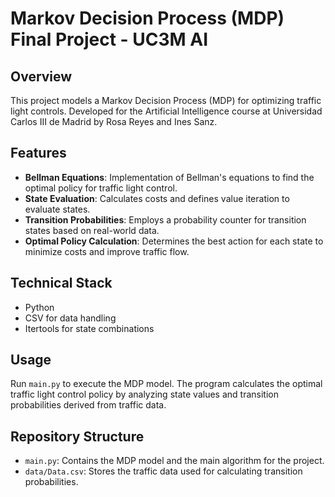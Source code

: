 # Markov Decision Process (MDP) Final Project - UC3M AI

## Overview
This project models a Markov Decision Process (MDP) for optimizing traffic light controls. Developed for the Artificial Intelligence course at Universidad Carlos III de Madrid by Rosa Reyes and Ines Sanz.

## Features
- **Bellman Equations**: Implementation of Bellman's equations to find the optimal policy for traffic light control.
- **State Evaluation**: Calculates costs and defines value iteration to evaluate states.
- **Transition Probabilities**: Employs a probability counter for transition states based on real-world data.
- **Optimal Policy Calculation**: Determines the best action for each state to minimize costs and improve traffic flow.

## Technical Stack
- Python
- CSV for data handling
- Itertools for state combinations

## Usage
Run `main.py` to execute the MDP model. The program calculates the optimal traffic light control policy by analyzing state values and transition probabilities derived from traffic data.

## Repository Structure
- `main.py`: Contains the MDP model and the main algorithm for the project.
- `data/Data.csv`: Stores the traffic data used for calculating transition probabilities.

